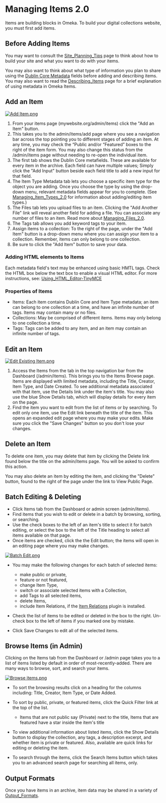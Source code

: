 Managing Items 2.0
==================


Items are building blocks in Omeka. To build your digital collections
website, you must first add items.

Before Adding Items 
-------------------------------------------------------------------------------

You may want to consult the
[Site\_Planning\_Tips](Site_Planning_Tips.html "Site Planning Tips")
page to think about how to build your site and what you want to do with
your items.

You may also want to think about what type of information you plan to
share using the [Dublin Core
Metadata](http://dublincore.org/documents/usageguide/) fields before
adding and describing items. You may also want to read the
[Describing\_Items](https://omeka.org/codex/Describing_Items "Describing Items")
page for a brief explanation of using metadata in Omeka Items.

Add an Item 
---------------------------------------------------------------

[![Add
Item.png](https://omeka.org/c/images/a/a7/Add_Item.png)](https://omeka.org/codex/File:Add_Item.png)

1.  From your items page (mywebsite.org/admin/items) click the "Add an
    Item" button.
2.  This takes you to the admin/items/add page where you see a
    navigation bar across the top pointing you to different stages of
    adding an item. At any time, you may check the “Public and/or
    “Featured” boxes to the right of the item form. You may also change
    this status from the /admin/items page without needing to re-open
    the individual item.
3.  The first tab shows the Dublin Core metafields. These are available
    for every item in the archive. Each field can have multiple values;
    Simply click the "Add Input" button beside each field title to add a
    new input for that field.
4.  The Item Type Metadata tab lets you choose a specific item type for
    the object you are adding. Once you choose the type by using the
    drop-down menu, relevant metadata fields appear for you to complete.
    (See
    [Managing\_Item\_Types\_2.0](Managing_Item_Types_2.0.html "Managing Item Types 2.0")
    for information about adding/editing item types.)
5.  The Files tab lets you upload files to an item. Clicking the "Add
    Another File" link will reveal another field for adding a file. You
    can associate any number of files to an item. Read more about
    [Managing\_Files\_2.0](Managing_Files_2.0.html "Managing Files 2.0").
6.  The Tags tab allows you add keyword tags to your item.
7.  Assign items to a collection: To the right of the page, under the
    "Add Item" button is a drop-down menu where you can assign your item
    to a collection. Remember, items can only belong to one collection.
8.  Be sure to click the "Add Item" button to save your data.

###  Adding HTML elements to Items

Each metadata field's text may be enhanced using basic HMTL tags. Check
the HTML box below the text box to enable a visual HTML editor. For more
instructions, see:
[Using\_HTML\_Editor-TinyMCE](Using_HTML_Editor-TinyMCE.html "Using HTML Editor-TinyMCE")

### Properties of Items

-   Items: Each item contains Dublin Core and Item Type metadata; an
    item can belong to one collection at a time, and have an infinite
    number of tags. Items may contain many or no files.
-   Collections: May be comprised of different items. Items may only
    belong to one collection a time.
-   Tags: Tags can be added to any item, and an item may contain an
    infinite number of tags.

Edit an Item
-----------------------------------------------------------------

[![Edit Existing
Item.png](https://omeka.org/c/images/0/0f/Edit_Existing_Item.png)](https://omeka.org/codex/File:Edit_Existing_Item.png)

1.  Access the Items from the tab in the top navigation bar from the
    Dashboard (/admin/items). This brings you to the Items Browse page.
    Items are displayed with limited metadata, including the Title,
    Creator, Item Type, and Date Created. To see additional metadata
    associated with that item, use the Details link under the
    item's title. You may also use the blue Show Details tab, which will
    display details for every item on the page.
2.  Find the item you want to edit from the list of items or
    by searching. To edit only one item, use the Edit link beneath the
    title of the item. This opens an expanded edit page where you may
    make your edits. Make sure you click the "Save Changes" button so
    you don't lose your changes.

Delete an Item
---------------------------------------------------------------------

To delete one item, you may delete that item by clicking the Delete link
found below the title on the admin/items page. You will be asked to
confirm this action.

You may also delete an item by editing the item, and clicking the
"Delete" button, found to the right of the page under the link to View
Public Page.

Batch Editing & Deleting
-------------------------------------------------------------------------------------------

-   Click Items tab from the Dashboard or admin screen (admin/items).
-   Find items that you wish to edit or delete in a batch by browsing,
    sorting, or searching.
-   Use the check boxes to the left of an item's title to select it for
    batch editing, or select the box to the left of the Title heading to
    select all items available on that page.
-   Once items are checked, click the the Edit button; the items will
    open in an editing page where you may make changes.

[![Batch
Edit.png](https://omeka.org/c/images/f/f0/Batch_Edit.png)](https://omeka.org/codex/File:Batch_Edit.png)

-   You may make the following changes for each batch of selected items:
    -   make public or private,
    -   feature or not featured,
    -   change Item Type,
    -   switch or associate selected items with a Collection,
    -   add Tags to all selected items,
    -   delete Items,
    -   include Item Relations, if the [Item
        Relations](Plugins/ItemRelations.html "Plugins/ItemRelations")
        plugin is installed.



-   Check the list of items to be edited or deleted in the box to
    the right. Un-check box to the left of items if you marked one
    by mistake.
-   Click Save Changes to edit all of the selected items.

Browse Items (in Admin)
-------------------------------------------------------------------------------------------

Clicking on the Items tab from the Dashboard or /admin page takes you to
a list of items listed by default in order of most-recently-added. There
are many ways to browse, sort, and search your items.

[![Browse
items.png](https://omeka.org/c/images/thumb/0/09/Browse_items.png/500px-Browse_items.png)](https://omeka.org/codex/File:Browse_items.png)

-   To sort the browsing results click on a heading for the columns
    including: Title, Creator, Item Type, or Date Added.


-   To sort by public, private, or featured items, click the Quick
    Filter link at the top of the list.
    -   Items that are not public say (Private) next to the title, Items
        that are featured have a star inside the item's title



-   To view additional information about listed items, click the Show
    Details button to display the collection, any tags, a description
    excerpt, and whether item is private or featured. Also, available
    are quick links for editing or deleting the item.



-   To search through the items, click the Search Items button which
    takes you to an advanced search page for searching all items, only.

Output Formats 
---------------------------------------------------------------------

Once you have items in an archive, item data may be shared in a variety
of
[Output\_Formats](https://omeka.org/codex/Output_Formats "Output Formats").

